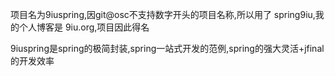 项目名为9iuspring,因git@osc不支持数字开头的项目名称,所以用了 spring9iu,我的个人博客是 9iu.org,项目因此得名

9iuspring是spring的极简封装,spring一站式开发的范例,spring的强大灵活+jfinal的开发效率